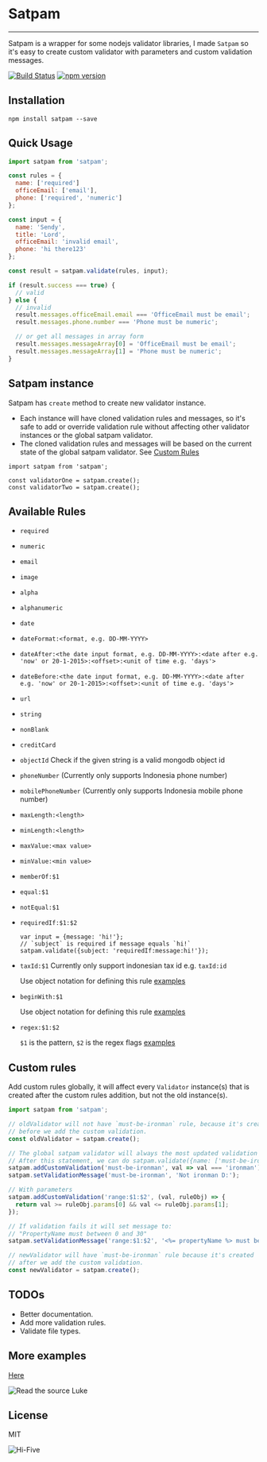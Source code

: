 # Satpam
-----
Satpam is a wrapper for some nodejs validator libraries, I made `Satpam` so it's easy to create
custom validator with parameters and custom validation messages.

[![Build Status](https://travis-ci.org/sendyhalim/satpam.svg)](https://travis-ci.org/sendyhalim/satpam)
[![npm version](https://badge.fury.io/js/satpam.svg)](https://badge.fury.io/js/satpam)

## Installation
```
npm install satpam --save
```

## Quick Usage
```js
import satpam from 'satpam';

const rules = {
  name: ['required']
  officeEmail: ['email'],
  phone: ['required', 'numeric']
};

const input = {
  name: 'Sendy',
  title: 'Lord',
  officeEmail: 'invalid email',
  phone: 'hi there123'
};

const result = satpam.validate(rules, input);

if (result.success === true) {
  // valid
} else {
  // invalid
  result.messages.officeEmail.email === 'OfficeEmail must be email';
  result.messages.phone.number === 'Phone must be numeric';

  // or get all messages in array form
  result.messages.messageArray[0] = 'OfficeEmail must be email';
  result.messages.messageArray[1] = 'Phone must be numeric';
}
```

## Satpam instance
Satpam has `create` method to create new validator instance.

- Each instance will have cloned validation rules and messages, so it's safe to add or override validation rule without affecting other validator instances or the global satpam validator.
- The cloned validation rules and messages will be based on the current state of the global satpam validator. See [Custom Rules](#custom-rules)



```
import satpam from 'satpam';

const validatorOne = satpam.create();
const validatorTwo = satpam.create();
```


## Available Rules
- `required`
- `numeric`
- `email`
- `image`
- `alpha`
- `alphanumeric`
- `date`
- `dateFormat:<format, e.g. DD-MM-YYYY>`
- `dateAfter:<the date input format, e.g. DD-MM-YYYY>:<date after e.g. 'now' or 20-1-2015>:<offset>:<unit of time e.g. 'days'>`
- `dateBefore:<the date input format, e.g. DD-MM-YYYY>:<date after e.g. 'now' or 20-1-2015>:<offset>:<unit of time e.g. 'days'>`
- `url`
- `string`
- `nonBlank`
- `creditCard`
- `objectId` Check if the given string is a valid mongodb object id
- `phoneNumber` (Currently only supports Indonesia phone number)
- `mobilePhoneNumber` (Currently only supports Indonesia mobile phone number)
- `maxLength:<length>`
- `minLength:<length>`
- `maxValue:<max value>`
- `minValue:<min value>`
- `memberOf:$1`
- `equal:$1`
- `notEqual:$1`
- `requiredIf:$1:$2`

  ```
  var input = {message: 'hi!'};
  // `subject` is required if message equals `hi!`
  satpam.validate({subject: 'requiredIf:message:hi!'});
  ```
- `taxId:$1` Currently only support indonesian tax id e.g. `taxId:id`

  Use object notation for defining this rule
  [examples](https://github.com/sendyhalim/satpam/blob/master/test/member-of.spec.js#L10)
- `beginWith:$1`

  Use object notation for defining this rule
  [examples](https://github.com/sendyhalim/satpam/blob/master/test/begin-with.spec.js#L10)
- `regex:$1:$2`

  `$1` is the pattern, `$2` is the regex flags
  [examples](https://github.com/sendyhalim/satpam/blob/master/test/regex.spec.js#L9)

## Custom rules
Add custom rules globally, it will affect every `Validator` instance(s) that
is created after the custom rules addition, but not the old instance(s).


```js
import satpam from 'satpam';

// oldValidator will not have `must-be-ironman` rule, because it's created
// before we add the custom validation.
const oldValidator = satpam.create();

// The global satpam validator will always the most updated validation rules.
// After this statement, we can do satpam.validate({name: ['must-be-ironman']}, ...);
satpam.addCustomValidation('must-be-ironman', val => val === 'ironman');
satpam.setValidationMessage('must-be-ironman', 'Not ironman D:');

// With parameters
satpam.addCustomValidation('range:$1:$2', (val, ruleObj) => {
  return val >= ruleObj.params[0] && val <= ruleObj.params[1];
});

// If validation fails it will set message to:
// "PropertyName must between 0 and 30"
satpam.setValidationMessage('range:$1:$2', '<%= propertyName %> must between <%= ruleParams[0] %> and <%= ruleParams[1] %>');

// newValidator will have `must-be-ironman` rule because it's created
// after we add the custom validation.
const newValidator = satpam.create();
```

## TODOs
- Better documentation.
- Add more validation rules.
- Validate file types.

## More examples
[Here](https://github.com/sendyhalim/satpam/blob/master/test)

![Read the source Luke](http://blog.codinghorror.com/content/images/uploads/2012/04/6a0120a85dcdae970b016765373659970b-800wi.jpg)

## License
MIT

![Hi-Five](https://media.giphy.com/media/JhThbOq62vwn6/giphy.gif)
